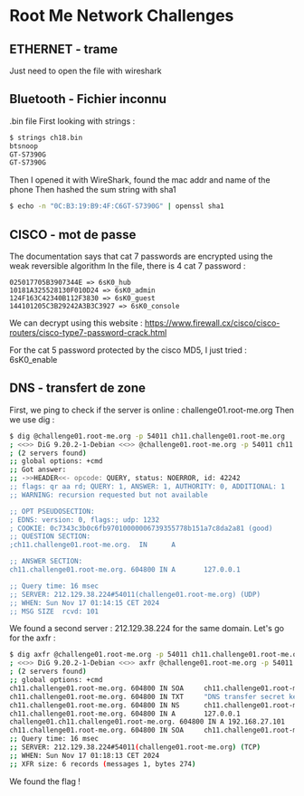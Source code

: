 # Root Me Network Challenges
## ETHERNET - trame
Just need to open the file with wireshark

## Bluetooth - Fichier inconnu
.bin file
First looking with strings : 
```sh
$ strings ch18.bin
btsnoop
GT-S7390G
GT-S7390G
```
Then I opened it with WireShark, found the mac addr and name of the phone
Then hashed the sum string with sha1
```sh
$ echo -n "0C:B3:19:B9:4F:C6GT-S7390G" | openssl sha1
```

## CISCO - mot de passe
The documentation says that cat 7 passwords are encrypted using the weak reversible algorithm
In the file, there is 4 cat 7 password : 
```
025017705B3907344E => 6sK0_hub
10181A325528130F010D24 => 6sK0_admin
124F163C42340B112F3830 => 6sK0_guest
144101205C3B29242A3B3C3927 => 6sK0_console
```
We can decrypt using this website : https://www.firewall.cx/cisco/cisco-routers/cisco-type7-password-crack.html

For the cat 5 password protected by the cisco MD5, I just tried : 6sK0_enable

## DNS - transfert de zone
First, we ping to check if the server is online : challenge01.root-me.org
Then we use dig : 
```sh
$ dig @challenge01.root-me.org -p 54011 ch11.challenge01.root-me.org
; <<>> DiG 9.20.2-1-Debian <<>> @challenge01.root-me.org -p 54011 ch11.challenge01.root-me.org
; (2 servers found)
;; global options: +cmd
;; Got answer:
;; ->>HEADER<<- opcode: QUERY, status: NOERROR, id: 42242
;; flags: qr aa rd; QUERY: 1, ANSWER: 1, AUTHORITY: 0, ADDITIONAL: 1
;; WARNING: recursion requested but not available

;; OPT PSEUDOSECTION:
; EDNS: version: 0, flags:; udp: 1232
; COOKIE: 0c7343c3b0c6fb97010000006739355778b151a7c8da2a81 (good)
;; QUESTION SECTION:
;ch11.challenge01.root-me.org.  IN      A

;; ANSWER SECTION:
ch11.challenge01.root-me.org. 604800 IN A       127.0.0.1

;; Query time: 16 msec
;; SERVER: 212.129.38.224#54011(challenge01.root-me.org) (UDP)
;; WHEN: Sun Nov 17 01:14:15 CET 2024
;; MSG SIZE  rcvd: 101
```
We found a second server : 212.129.38.224 for the same domain.
Let's go for the axfr : 
```sh
$ dig axfr @challenge01.root-me.org -p 54011 ch11.challenge01.root-me.org
; <<>> DiG 9.20.2-1-Debian <<>> axfr @challenge01.root-me.org -p 54011 ch11.challenge01.root-me.org
; (2 servers found)
;; global options: +cmd
ch11.challenge01.root-me.org. 604800 IN SOA     ch11.challenge01.root-me.org. root.ch11.challenge01.root-me.org. 2 604800 86400 2419200 604800
ch11.challenge01.root-me.org. 604800 IN TXT     "DNS transfer secret key : CBkFRwfNMMtRjHY"
ch11.challenge01.root-me.org. 604800 IN NS      ch11.challenge01.root-me.org.
ch11.challenge01.root-me.org. 604800 IN A       127.0.0.1
challenge01.ch11.challenge01.root-me.org. 604800 IN A 192.168.27.101
ch11.challenge01.root-me.org. 604800 IN SOA     ch11.challenge01.root-me.org. root.ch11.challenge01.root-me.org. 2 604800 86400 2419200 604800
;; Query time: 16 msec
;; SERVER: 212.129.38.224#54011(challenge01.root-me.org) (TCP)
;; WHEN: Sun Nov 17 01:18:13 CET 2024
;; XFR size: 6 records (messages 1, bytes 274)
```
We found the flag !